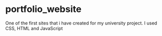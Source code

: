 # portfolio_website
One of the first sites that i have created for my university project. I used CSS, HTML and JavaScript
